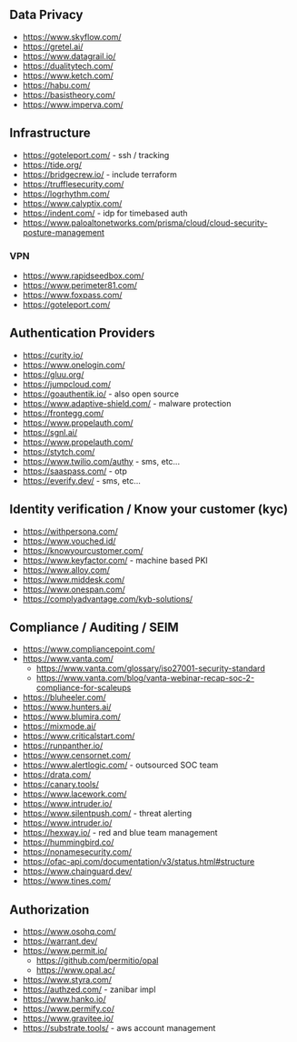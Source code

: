 ## Data Privacy

- https://www.skyflow.com/
- https://gretel.ai/
- https://www.datagrail.io/
- https://dualitytech.com/
- https://www.ketch.com/
- https://habu.com/
- https://basistheory.com/
- https://www.imperva.com/


## Infrastructure

- https://goteleport.com/ - ssh / tracking
- https://tide.org/
- https://bridgecrew.io/ - include terraform
- https://trufflesecurity.com/
- https://logrhythm.com/
- https://www.calyptix.com/
- https://indent.com/ - idp for timebased auth
- https://www.paloaltonetworks.com/prisma/cloud/cloud-security-posture-management

### VPN

- https://www.rapidseedbox.com/
- https://www.perimeter81.com/
- https://www.foxpass.com/
- https://goteleport.com/

## Authentication Providers

- https://curity.io/
- https://www.onelogin.com/
- https://gluu.org/
- https://jumpcloud.com/
- https://goauthentik.io/ - also open source
- https://www.adaptive-shield.com/ - malware protection
- https://frontegg.com/
- https://www.propelauth.com/
- https://sgnl.ai/
- https://www.propelauth.com/
- https://stytch.com/
- https://www.twilio.com/authy - sms, etc...
- https://saaspass.com/ - otp
- https://everify.dev/ - sms, etc...

## Identity verification / Know your customer (kyc)

- https://withpersona.com/
- https://www.vouched.id/
- https://knowyourcustomer.com/
- https://www.keyfactor.com/ - machine based PKI
- https://www.alloy.com/
- https://www.middesk.com/
- https://www.onespan.com/
- https://complyadvantage.com/kyb-solutions/

## Compliance / Auditing / SEIM

- https://www.compliancepoint.com/
- https://www.vanta.com/
  - https://www.vanta.com/glossary/iso27001-security-standard
  - https://www.vanta.com/blog/vanta-webinar-recap-soc-2-compliance-for-scaleups
- https://bluheeler.com/
- https://www.hunters.ai/
- https://www.blumira.com/
- https://mixmode.ai/
- https://www.criticalstart.com/
- https://runpanther.io/
- https://www.censornet.com/
- https://www.alertlogic.com/ - outsourced SOC team
- https://drata.com/
- https://canary.tools/
- https://www.lacework.com/
- https://www.intruder.io/
- https://www.silentpush.com/ - threat alerting
- https://www.intruder.io/
- https://hexway.io/ - red and blue team management
- https://hummingbird.co/
- https://nonamesecurity.com/
- https://ofac-api.com/documentation/v3/status.html#structure
- https://www.chainguard.dev/
- https://www.tines.com/

## Authorization

- https://www.osohq.com/
- https://warrant.dev/
- https://www.permit.io/
  - https://github.com/permitio/opal
  - https://www.opal.ac/
- https://www.styra.com/
- https://authzed.com/ - zanibar impl
- https://www.hanko.io/
- https://www.permify.co/
- https://www.gravitee.io/
- https://substrate.tools/ - aws account management